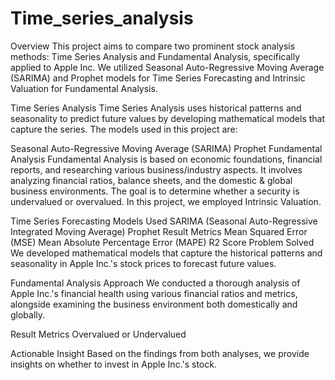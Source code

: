 # Time_series_analysis
Overview
This project aims to compare two prominent stock analysis methods: Time Series Analysis and Fundamental Analysis, specifically applied to Apple Inc. We utilized Seasonal Auto-Regressive Moving Average (SARIMA) and Prophet models for Time Series Forecasting and Intrinsic Valuation for Fundamental Analysis.

Time Series Analysis
Time Series Analysis uses historical patterns and seasonality to predict future values by developing mathematical models that capture the series. The models used in this project are:

Seasonal Auto-Regressive Moving Average (SARIMA)
Prophet
Fundamental Analysis
Fundamental Analysis is based on economic foundations, financial reports, and researching various business/industry aspects. It involves analyzing financial ratios, balance sheets, and the domestic & global business environments. The goal is to determine whether a security is undervalued or overvalued. In this project, we employed Intrinsic Valuation.

Time Series Forecasting
Models Used
SARIMA (Seasonal Auto-Regressive Integrated Moving Average)
Prophet
Result Metrics
Mean Squared Error (MSE)
Mean Absolute Percentage Error (MAPE)
R2 Score
Problem Solved
We developed mathematical models that capture the historical patterns and seasonality in Apple Inc.'s stock prices to forecast future values.

Fundamental Analysis
Approach
We conducted a thorough analysis of Apple Inc.'s financial health using various financial ratios and metrics, alongside examining the business environment both domestically and globally.

Result Metrics
Overvalued or Undervalued

Actionable Insight
Based on the findings from both analyses, we provide insights on whether to invest in Apple Inc.'s stock.


